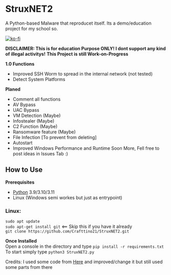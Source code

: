 # StruxNET2
A Python-based Malware that reproducet itself. Its a demo/education project for my school so.

[![ko-fi](https://ko-fi.com/img/githubbutton_sm.svg)](https://ko-fi.com/X8X7MF230)


**DISCLAIMER: This is for education Purpose ONLY! I dont support any kind of illegal activitys!**
**This Project is still Work-on-Progress**

**1.0 Functions**
- Improved SSH Worm to spread in the internal network (not tested)
- Detect System Platforms


**Planed**
- Comment all functions
- AV Bypass
- UAC Bypass
- VM Detection (Maybe)
- Infostealer (Maybe)
- C2 Function (Maybe)
- Ransomware feature (Maybe)
- File Infection [To prevent from deleting]
- Autostart
- Improved Windows Performance and Runtime
Soon More, Fell free to post ideas in Issues Tab :)


## How to Use
**Prerequisites**  
* [Python](https://www.python.org/downloads) 3.9/3.10/3.11
* Linux (Windows semi workes but just as entrypoint)
 
### Linux:
`sudo apt update`  
`sudo apt-get install git` <== Skip this if you have it already  
`git clone https://github.com/Crafttino21/StruxNET2.git`  
   

     
**Once Installed**  
Open a console in the directory and type `pip install -r requirements.txt`  
To start simply type `python3 StruxNET2.py`  
 

Credits: I used some code from [Here](https://github.com/PatrikH0lop/malware_showcase/tree/master) and improved/change it but still used some parts from there
